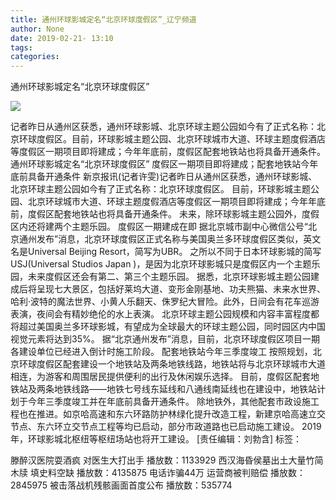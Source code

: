 ```yaml
---
title: 通州环球影城定名“北京环球度假区”_辽宁频道
author: None
date: 2019-02-21- 13:10
tags: 
categories: 
---
```

通州环球影城定名“北京环球度假区”
<!-- more -->
                
<img align="center" border="0" src="http://p2.ifengimg.com/a/2016/0810/204c433878d5cf9size1_w16_h16.png" />
                
            
记者昨日从通州区获悉，通州环球影城、北京环球主题公园如今有了正式名称：北京环球度假区。目前，环球影城主题公园、北京环球城市大道、环球主题度假酒店等度假区一期项目即将建成；今年年底前，度假区配套地铁站也将具备开通条件。
通州环球影城定名“北京环球度假区”
度假区一期项目即将建成；配套地铁站今年底前具备开通条件
新京报讯(记者许雯)记者昨日从通州区获悉，通州环球影城、北京环球主题公园如今有了正式名称：北京环球度假区。
目前，环球影城主题公园、北京环球城市大道、环球主题度假酒店等度假区一期项目即将建成；今年年底前，度假区配套地铁站也将具备开通条件。
未来，除环球影城主题公园外，度假区内还将建两个主题乐园。
度假区一期建成在即
据北京城市副中心微信公号“北京通州发布”消息，北京环球度假区正式名称与美国奥兰多环球度假区类似，英文名是Universal Beijing Resort，简写为UBR。
之所以不同于日本环球影城的简写USJ(Universal Studios Japan )，是因为北京环球影城只是度假区内一个主题乐园，未来度假区还会有第二、第三个主题乐园。
据悉，北京环球影城主题公园建成后将呈现七大景区，包括好莱坞大道、变形金刚基地、功夫熊猫、未来水世界、哈利·波特的魔法世界、小黄人乐翻天、侏罗纪大冒险。此外，日间会有花车巡游表演，夜间会有精妙绝伦的水上表演。
北京环球主题公园规模和内容丰富程度都将超过美国奥兰多环球影城，有望成为全球最大的环球主题公园，同时园区内中国视觉元素将达到35%。
据“北京通州发布”消息，目前，北京环球度假区项目一期各建设单位已经进入倒计时施工阶段。
配套地铁站今年三季度竣工
按照规划，北京环球度假区配套建设一个地铁站及两条地铁线路，地铁站将与北京环球城市大道相连，为游客和周围居民提供便利的出行及休闲娱乐选择。
目前，度假区配套地铁站及两条地铁线路——地铁七号线东延线和八通线南延线也在建设中，地铁站计划于今年三季度竣工并在年底前具备开通条件。
除地铁外，其他配套市政设施工程也在推进。如京哈高速和东六环路防护林绿化提升改造工程，新建京哈高速立交节点、东六环立交节点工程等均已启动，部分市政道路也已启动施工建设。
2019年，环球影城北枢纽等枢纽场站也将开工建设。
[责任编辑：刘勃含]
标签：
 
             
滕醉汉医院耍酒疯 对医生大打出手
播放数：1133929
西汉海昏侯墓出土大量竹简木牍 填史料空缺
播放数：4135875
电话诈骗44万 运营商被判赔偿
播放数：2845975
被击落战机残骸画面首度公布
播放数：535774
